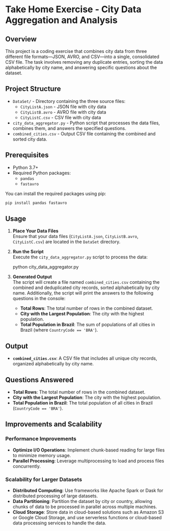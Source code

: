 # Take Home Exercise - City Data Aggregation and Analysis

## Overview

This project is a coding exercise that combines city data from three different file formats—JSON, AVRO, and CSV—into a single, consolidated CSV file. The task involves removing any duplicate entries, sorting the data alphabetically by city name, and answering specific questions about the dataset.

## Project Structure

- `DataSet/` - Directory containing the three source files:
  - `CityListA.json` - JSON file with city data
  - `CityListB.avro` - AVRO file with city data
  - `CityListC.csv` - CSV file with city data
- `city_data_aggregator.py` - Python script that processes the data files, combines them, and answers the specified questions.
- `combined_cities.csv` - Output CSV file containing the combined and sorted city data.

## Prerequisites

- Python 3.7+
- Required Python packages:
  - `pandas`
  - `fastavro`

You can install the required packages using pip:

``` bash
pip install pandas fastavro
```

## Usage

1. **Place Your Data Files**  
   Ensure that your data files (`CityListA.json`, `CityListB.avro`, `CityListC.csv`) are located in the `DataSet` directory.

2. **Run the Script**  
   Execute the `city_data_aggregator.py` script to process the data:
   
   python city_data_aggregator.py

3. **Generated Output**  
   The script will create a file named `combined_cities.csv` containing the combined and deduplicated city records, sorted alphabetically by city name. Additionally, the script will print the answers to the following questions in the console:

   - **Total Rows**: The total number of rows in the combined dataset.
   - **City with the Largest Population**: The city with the highest population.
   - **Total Population in Brazil**: The sum of populations of all cities in Brazil (where `CountryCode == 'BRA'`).

## Output

- **`combined_cities.csv`**: A CSV file that includes all unique city records, organized alphabetically by city name.

## Questions Answered

- **Total Rows**: The total number of rows in the combined dataset.
- **City with the Largest Population**: The city with the highest population.
- **Total Population in Brazil**: The total population of all cities in Brazil (`CountryCode == 'BRA'`).

## Improvements and Scalability

### Performance Improvements

- **Optimize I/O Operations**: Implement chunk-based reading for large files to minimize memory usage.
- **Parallel Processing**: Leverage multiprocessing to load and process files concurrently.

### Scalability for Larger Datasets

- **Distributed Computing**: Use frameworks like Apache Spark or Dask for distributed processing of large datasets.
- **Data Partitioning**: Partition the dataset by city or country, allowing chunks of data to be processed in parallel across multiple machines.
- **Cloud Storage**: Store data in cloud-based solutions such as Amazon S3 or Google Cloud Storage, and use serverless functions or cloud-based data processing services to handle the data.
